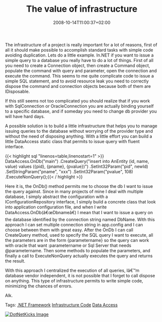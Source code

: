﻿---
title: "The value of infrastructure"
description: ""
date: 2008-10-14T11:00:37+02:00
draft: false
tags: [General]
categories: [General]
---
The infrastructure of a project is really important for a lot of reasons, first of all it should make possible to accomplish standard tasks with simple code avoiding duplication. Lets do a little example. In.NET if you want to issue a simple query to a database you really have to do a lot of things. First of all you need to create a Connection object, then create a Command object, populate the command with query and parameter, open the connection and execute the command. This seems to me quite complicate code to issue a simple SQL statement, and to avoid resource leak you need to correctly dispose the command and connection objects because both of them are IDisposable.

If this still seems not too complicated you should realize that if you work with SqlConnection or OracleConnection you are actually binding yourself to a specific database, and if someday you need to change db provider you will have hard days.

A possible solution is to build a little infrastructure that helps you to manage issuing queries to the database without worrying of the provider type and without the need of disposing anything. With a little effort you can build a little DataAccess static class that permits to issue query with fluent interface.

{{< highlight sql "linenos=table,linenostart=1" >}}
DataAccess.OnDb("main")
   .CreateQuery("insert into AnEntity (id, name, value) values ({pid}, {pname}, {pvalue})")
   .SetInt32Param("pid", newId)
   .SetStringParam("pname", "xxx")
   .SetInt32Param("pvalue", 108)
   .ExecuteNonQuery();{{< / highlight >}}

<!-- Code inserted with Steve Dunn's Windows Live Writer Code Formatter Plugin.  http://dunnhq.com -->

Here it is, the OnDb() method permits me to choose the db I want to issue the query against. Since in many projects of mine I deal with multiple database, I simply abstract the configuration with a IConfigurationRepository interface, I simply build a concrete class that look into application configuration file, and when I write DataAccess.OnDb(â€œDbnameâ€) I mean that I want to issue a query on the database identified by the connection string named DbName. With this approach I can set multiple connection string in app.config and I can choose between them with great easy. After the OnDb I can call CreateQuery method, used to specify the SQL query I want to execute, all the parameters are in the form {parametername} so the query can work with oracle that want :parametername or Sql Server that needs @parametername. Then some methods to populate the parameters, and finally a call to ExecuteNonQuery actually executes the query and returns the result.

With this approach I centralized the execution of all queries, Iâ€™m database vendor independent, it is not possible that I forget to call dispose on anything. This type of infrastructure permits to write simple code, minimizing the chances of errors.

Alk.

Tags: [.NET Framework](http://technorati.com/tag/.NET%20Framework) [Infrastructure Code](http://technorati.com/tag/Infrastructure%20Code) [Data Access](http://technorati.com/tag/Data%20Access)

<script type="text/javascript">var dzone_url = 'http://www.codewrecks.com/blog/index.php/2008/10/14/the-value-of-infrastructure/';</script><script type="text/javascript">var dzone_title = 'The value of infrastructure';</script><script type="text/javascript">var dzone_blurb = 'The value of infrastructure';</script><script type="text/javascript">var dzone_style = '2';</script><script language="javascript" src="http://widgets.dzone.com/widgets/zoneit.js"></script> 

[![DotNetKicks Image](http://www.dotnetkicks.com/Services/Images/KickItImageGenerator.ashx?url=http://www.codewrecks.com/blog/index.php/2008/10/14/the-value-of-infrastructure/&amp;bgcolor=0080C0&amp;fgcolor=FFFFFF&amp;border=000000&amp;cbgcolor=D4E1ED&amp;cfgcolor=000000)](http://www.dotnetkicks.com/kick/?url=http://www.codewrecks.com/blog/index.php/2008/10/14/the-value-of-infrastructure/)
